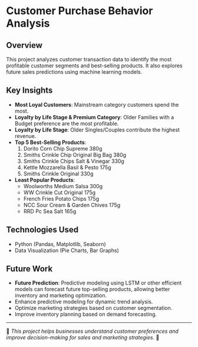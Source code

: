 # Customer Purchase Behavior Analysis  

## Overview  
This project analyzes customer transaction data to identify the most profitable customer segments and best-selling products. It also explores future sales predictions using machine learning models.  

## Key Insights  
- **Most Loyal Customers**: Mainstream category customers spend the most.  
- **Loyalty by Life Stage & Premium Category**: Older Families with a Budget preference are the most profitable.  
- **Loyalty by Life Stage**: Older Singles/Couples contribute the highest revenue.  
- **Top 5 Best-Selling Products**:  
  1. Dorito Corn Chip Supreme 380g  
  2. Smiths Crinkle Chip Original Big Bag 380g  
  3. Smiths Crinkle Chips Salt & Vinegar 330g  
  4. Kettle Mozzarella Basil & Pesto 175g  
  5. Smiths Crinkle Original 330g  
- **Least Popular Products**:  
  - Woolworths Medium Salsa 300g  
  - WW Crinkle Cut Original 175g
  - French Fries Potato Chips 175g
  - NCC Sour Cream &    Garden Chives 175g
  -  RRD Pc Sea Salt     165g 
 

## Technologies Used  
- Python (Pandas, Matplotlib, Seaborn)  
- Data Visualization (Pie Charts, Bar Graphs)  


## Future Work  
- **Future Prediction**: Predictive modeling using LSTM or other efficient models can forecast future top-selling products, allowing better inventory and marketing optimization. 
- Enhance predictive modeling for dynamic trend analysis.  
- Optimize marketing strategies based on customer segmentation.  
- Improve inventory planning based on demand forecasting.  

---

📌 *This project helps businesses understand customer preferences and improve decision-making for sales and marketing strategies.* 🚀  
